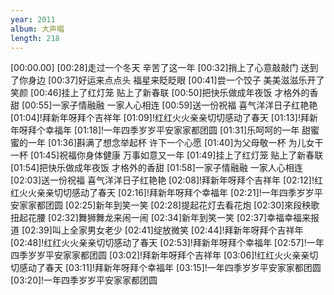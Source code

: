 ```yaml
---
year: 2011
album: 大声唱
length: 218
---
```

[00:00.00]
[00:28]走过一个冬天 辛苦了这一年
[00:32]捎上了心意敲敲门 送到了你身边
[00:37]好运来点点头 福星来眨眨眼
[00:41]尝一个饺子 美美滋滋乐开了笑颜
[00:46]挂上了红灯笼 贴上了新春联
[00:50]把快乐做成年夜饭 才格外的香甜
[00:55]一家子情融融 一家人心相连
[00:59]送一份祝福 喜气洋洋日子红艳艳
[01:04]!拜新年呀拜个吉祥年
[01:09]!红红火火亲亲切切感动了春天
[01:13]!拜新年呀拜个幸福年
[01:18]!一年四季岁岁平安家家都团圆
[01:31]乐呵呵的一年 甜蜜蜜的一年
[01:36]斟满了想念举起杯 许下一个心愿
[01:40]为父母敬一杯 为儿女干一杯
[01:45]祝福你身体健康 万事如意又一年
[01:49]挂上了红灯笼 贴上了新春联
[01:54]把快乐做成年夜饭 才格外的香甜
[01:58]一家子情融融 一家人心相连
[02:03]送一份祝福 喜气洋洋日子红艳艳
[02:08]!拜新年呀拜个吉祥年
[02:12]!红红火火亲亲切切感动了春天
[02:16]!拜新年呀拜个幸福年
[02:21]!一年四季岁岁平安家家都团圆
[02:25]新年到笑一笑
[02:28]提起花灯去看花炮
[02:30]來段秧歌扭起花腰
[02:32]舞狮舞龙来闹一闹
[02:34]新年到笑一笑
[02:37]幸福幸福来报道
[02:39]叫上全家男女老少
[02:41]绽放微笑
[02:44]!拜新年呀拜个吉祥年
[02:48]!红红火火亲亲切切感动了春天
[02:53]!拜新年呀拜个幸福年
[02:57]!一年四季岁岁平安家家都团圆
[03:02]!拜新年呀拜个吉祥年
[03:06]!红红火火亲亲切切感动了春天
[03:11]!拜新年呀拜个幸福年
[03:15]!一年四季岁岁平安家家都团圆
[03:20]!一年四季岁岁平安家家都团圆
